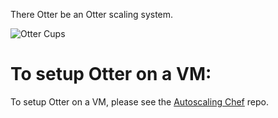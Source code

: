 There Otter be an Otter scaling system.

![Otter Cups](https://i.chzbgr.com/completestore/12/8/19/AjXtHogT4UqgJwDJsq7igA2.gif)


# To setup Otter on a VM:
To setup Otter on a VM, please see the [Autoscaling Chef](https://github.com/racker/autoscaling-chef) repo.
